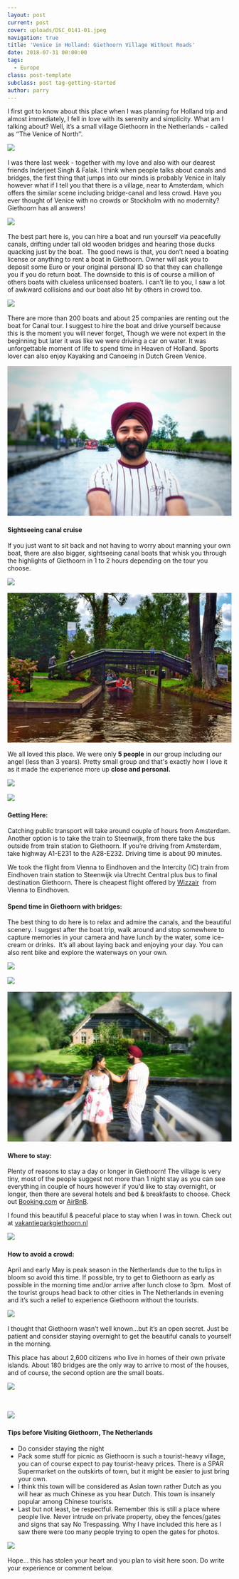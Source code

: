 ```yaml
---
layout: post
current: post
cover: uploads/DSC_0141-01.jpeg
navigation: true
title: 'Venice in Holland: Giethoorn Village Without Roads'
date: 2018-07-31 00:00:00
tags:
  - Europe
class: post-template
subclass: post tag-getting-started
author: parry
---
```


I first got to know about this place when I was planning for Holland trip and almost immediately, I fell in love with its serenity and simplicity. What am I talking about? Well, it’s a small village Giethoorn in the Netherlands - called as ‘’The Venice of North’’.

![](/uploads/DSC_0141-01.jpeg)

I was there last week - together with my love and also with our dearest friends Inderjeet Singh & Falak. I think when people talks about canals and bridges, the first thing that jumps into our minds is probably Venice in Italy however what if I tell you that there is a village, near to Amsterdam, which offers the similar scene including bridge-canal and less crowd. Have you ever thought of Venice with no crowds or Stockholm with no modernity? Giethoorn has all answers!

![](/uploads/DSC_0340-01.jpeg)

The best part here is, you can hire a boat and run yourself via peacefully canals, drifting under tall old wooden bridges and hearing those ducks quacking just by the boat.&nbsp; The good news is that, you don’t need a boating license or anything to rent a boat in Giethoorn. Owner will ask you to deposit some Euro or your original personal ID so that they can challenge you if you do return boat. The downside to this is of course a million of others boats with clueless unlicensed boaters. I can’t lie to you, I saw a lot of awkward collisions and our boat also hit by others in crowd too.&nbsp;

![](/uploads/DSC_0301-01.jpeg)

There are more than 200 boats and about 25 companies are renting out the boat for Canal tour. I suggest to hire the boat and drive yourself because this is the moment you will never forget, Though we were not expert in the beginning but later it was like we were driving a car on water. It was unforgettable moment of life to spend time in Heaven of Holland. Sports lover can also enjoy Kayaking and Canoeing in Dutch Green Venice.

![](/uploads/DSC_0118-01.jpeg)

#### Sightseeing canal cruise

If you just want to sit back and not having to worry about manning your own boat, there are also bigger, sightseeing canal boats that whisk you through the highlights of Giethoorn in 1 to 2 hours depending on the tour you choose.

![](/uploads/DSC_0136-01.jpeg)

![](/uploads/snapseed-01.jpeg)

We all loved this place. We were only **5 people** in our group including our angel (less than 3 years). Pretty small group and that's exactly how I love it as it made the experience more up **close and personal.**

![](/uploads/DSC_0245-01.jpeg)

![](/uploads/DSC_0127-01.jpeg)

#### Getting Here:

Catching public transport will take around couple of hours from Amsterdam. Another option is to take the train to Steenwijk, from there take the bus outside from train station to Giethoorn. If you’re driving from Amsterdam, take highway A1-E231 to the A28-E232. Driving time is about 90 minutes.

We took the flight from Vienna to Eindhoven and the Intercity (IC) train from Eindhoven train station to Steenwijk via Utrecht Central plus bus to final destination Giethoorn. There is cheapest flight offered by [Wizzair](https://wizzair.com/de-de?gclid=EAIaIQobChMI7eDhnOSA3QIVSkPTCh25LAxyEAAYASAAEgIUZvD_BwE&amp;gclsrc=aw.ds&amp;dclid=CIWO8Z3kgN0CFVc-GwodGiQLzw#/)&nbsp; from Vienna to Eindhoven.&nbsp;

#### Spend time in Giethoorn with bridges:

The best thing to do here is to relax and admire the canals, and the beautiful scenery. I suggest after the boat trip, walk around and stop somewhere to capture memories in your camera and have lunch by the water, some ice-cream or drinks.&nbsp; It’s all about laying back and enjoying your day. You can also rent bike and explore the waterways on your own.

![](/uploads/DSC_0318-01.jpeg)

![](/uploads/DSC_0333-01.jpeg)

![](/uploads/DSC_0312-01.jpeg)

#### Where to stay:&nbsp;

Plenty of reasons to stay a day or longer in Giethoorn! The village is very tiny, most of the people suggest not more than 1 night stay as you can see everything in couple of hours however if you’d like to stay overnight, or longer, then there are several hotels and bed & breakfasts to choose. Check out [Booking.com](https://www.booking.com/index.de.html?aid=376364;label=bdot-6Sv9DCNWRIBAVjeomqNaYAS267754498943%3Apl%3Ata%3Ap1%3Ap2%3Aac%3Aap1t1%3Aneg%3Afi%3Atikwd-334108349%3Alp9062730%3Ali%3Adec%3Adm;sid=c5db71c292e73b41dfcc187b4e5f9ab4;keep_landing=1;redirected=1;source=country&amp;gclid=EAIaIQobChMIx6WTluWA3QIVE853Ch0Z5Q7wEAAYASAAEgJ_jfD_BwE&amp;) or [AirBnB](https://www.airbnb.at/a/?af=43720035&amp;c=.pi0.pk8886130101_165117050844_c_12026464216&amp;gclid=EAIaIQobChMItZOaoeWA3QIVSOd3Ch3L-wUNEAAYASAAEgJ4pfD_BwE).

I found this beautiful & peaceful place to stay when I was in town. Check out at [vakantieparkgiethoorn.nl](https://vakantieparkgiethoorn.nl/)

![](/uploads/DSC_0326-01.jpeg)

#### How to avoid a crowd:

April and early May is peak season in the Netherlands due to the tulips in bloom so avoid this time. If possible, try to get to Giethoorn as early as possible in the morning time and/or arrive after lunch close to 3pm. &nbsp;Most of the tourist groups head back to other cities in The Netherlands in evening and it’s such a relief to experience Giethoorn without the tourists.

![](/uploads/DSC_0317-01.jpeg)

I thought that Giethoorn wasn’t well known…but it’s an open secret. Just be patient and consider staying overnight to get the beautiful canals to yourself in the morning.

This place has about 2,600 citizens who live in homes of their own private islands. About 180 bridges are the only way to arrive to most of the houses, and of course, the second option are the small boats.

![](/uploads/DSC_0130-01.jpeg)

&nbsp;

![](/uploads/DSC_0247-01.jpeg)

#### Tips before Visiting Giethoorn, The Netherlands

* Do consider staying the night
* Pack some stuff for picnic as Giethoorn is such a tourist-heavy village, you can of course expect to pay tourist-heavy prices. There is a SPAR Supermarket on the outskirts of town, but it might be easier to just bring your own.
* I think this town will be considered as Asian town rather Dutch as you will hear as much Chinese as you hear Dutch. This town is insanely popular among Chinese tourists.&nbsp;
* Last but not least, be respectful. Remember this is still a place where people live. Never intrude on private property, obey the fences/gates and signs that say No Trespassing. Why I have included this here as I saw there were too many people trying to open the gates for photos.

![](/uploads/DSC_0143-01.jpeg)

Hope… this has stolen your heart and you plan to visit here soon. Do write your experience or comment below.

&nbsp;